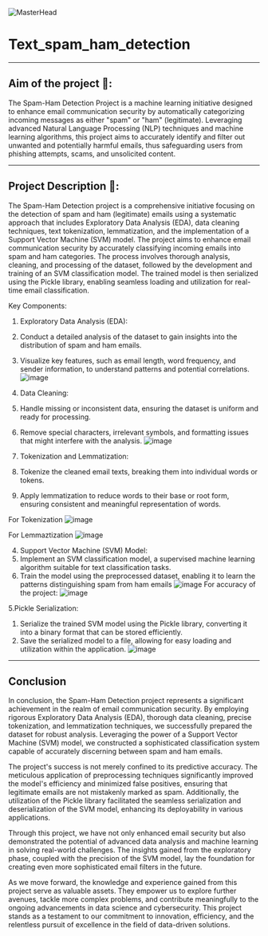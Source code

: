 ![MasterHead](https://media.giphy.com/media/RI4LTRjrVJhTskGtrb/giphy.gif)

# Text_spam_ham_detection

---

## Aim of the project 🎯:
The Spam-Ham Detection Project is a machine learning initiative designed to enhance email communication security by automatically categorizing incoming messages as either "spam" or "ham" (legitimate). Leveraging advanced Natural Language Processing (NLP) techniques and machine learning algorithms, this project aims to accurately identify and filter out unwanted and potentially harmful emails, thus safeguarding users from phishing attempts, scams, and unsolicited content.

---

## Project Description 📃:
The Spam-Ham Detection project is a comprehensive initiative focusing on the detection of spam and ham (legitimate) emails using a systematic approach that includes Exploratory Data Analysis (EDA), data cleaning techniques, text tokenization, lemmatization, and the implementation of a Support Vector Machine (SVM) model. The project aims to enhance email communication security by accurately classifying incoming emails into spam and ham categories. The process involves thorough analysis, cleaning, and processing of the dataset, followed by the development and training of an SVM classification model. The trained model is then serialized using the Pickle library, enabling seamless loading and utilization for real-time email classification.

Key Components:

1. Exploratory Data Analysis (EDA):
  1. Conduct a detailed analysis of the dataset to gain insights into the distribution of spam and ham emails.
  2. Visualize key features, such as email length, word frequency, and sender information, to understand patterns and potential correlations.
![image](https://github.com/Prakash-Khatri/Text_spam_ham_detection/assets/133597202/ff9c5870-ecb7-40da-98d8-85e2c4b4e03b)

2. Data Cleaning:
  1. Handle missing or inconsistent data, ensuring the dataset is uniform and ready for processing.
  2. Remove special characters, irrelevant symbols, and formatting issues that might interfere with the analysis.
![image](https://github.com/Prakash-Khatri/Text_spam_ham_detection/assets/133597202/a0f3cc17-886f-4b83-bee0-e534c460ba0d)


3. Tokenization and Lemmatization:
  1. Tokenize the cleaned email texts, breaking them into individual words or tokens.
  2. Apply lemmatization to reduce words to their base or root form, ensuring consistent and meaningful representation of words.

For Tokenization
![image](https://github.com/Prakash-Khatri/Text_spam_ham_detection/assets/133597202/db771983-9fa7-4102-959a-c655b91ebb4d)

For Lemmaztization
![image](https://github.com/Prakash-Khatri/Text_spam_ham_detection/assets/133597202/569d1497-5be3-4edb-9e32-1f9c57c644d0)


4. Support Vector Machine (SVM) Model:
  1. Implement an SVM classification model, a supervised machine learning algorithm suitable for text classification tasks.
  2. Train the model using the preprocessed dataset, enabling it to learn the patterns distinguishing spam from ham emails
![image](https://github.com/Prakash-Khatri/Text_spam_ham_detection/assets/133597202/c7c97b80-d487-4422-9b2c-fabe09835cd8)
For accuracy of the project:
![image](https://github.com/Prakash-Khatri/Text_spam_ham_detection/assets/133597202/3e7a5827-0e79-4934-91ef-49600ba7b0ec)


5.Pickle Serialization:
  1. Serialize the trained SVM model using the Pickle library, converting it into a binary format that can be stored efficiently.
  2. Save the serialized model to a file, allowing for easy loading and utilization within the application.
![image](https://github.com/Prakash-Khatri/Text_spam_ham_detection/assets/133597202/d7caf766-f7bb-4fe4-beb5-cd5979694b78)

---

## Conclusion

In conclusion, the Spam-Ham Detection project represents a significant achievement in the realm of email communication security. By employing rigorous Exploratory Data Analysis (EDA), thorough data cleaning, precise tokenization, and lemmatization techniques, we successfully prepared the dataset for robust analysis. Leveraging the power of a Support Vector Machine (SVM) model, we constructed a sophisticated classification system capable of accurately discerning between spam and ham emails.

The project's success is not merely confined to its predictive accuracy. The meticulous application of preprocessing techniques significantly improved the model's efficiency and minimized false positives, ensuring that legitimate emails are not mistakenly marked as spam. Additionally, the utilization of the Pickle library facilitated the seamless serialization and deserialization of the SVM model, enhancing its deployability in various applications.

Through this project, we have not only enhanced email security but also demonstrated the potential of advanced data analysis and machine learning in solving real-world challenges. The insights gained from the exploratory phase, coupled with the precision of the SVM model, lay the foundation for creating even more sophisticated email filters in the future.

As we move forward, the knowledge and experience gained from this project serve as valuable assets. They empower us to explore further avenues, tackle more complex problems, and contribute meaningfully to the ongoing advancements in data science and cybersecurity. This project stands as a testament to our commitment to innovation, efficiency, and the relentless pursuit of excellence in the field of data-driven solutions.
